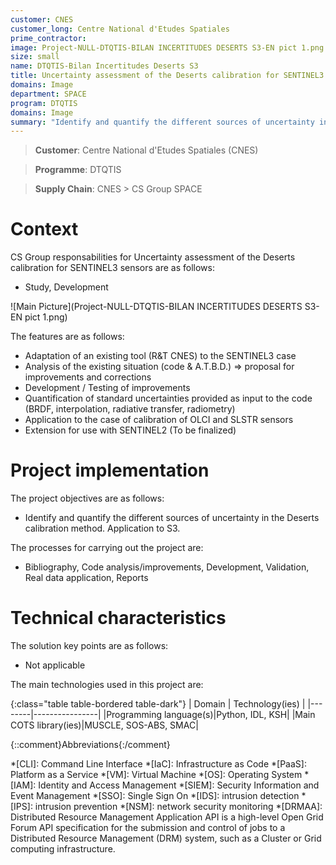 ```yaml
---
customer: CNES
customer_long: Centre National d'Etudes Spatiales
prime_contractor: 
image: Project-NULL-DTQTIS-BILAN INCERTITUDES DESERTS S3-EN pict 1.png
size: small
name: DTQTIS-Bilan Incertitudes Deserts S3
title: Uncertainty assessment of the Deserts calibration for SENTINEL3 sensors
domains: Image
department: SPACE
program: DTQTIS
domains: Image
summary: "Identify and quantify the different sources of uncertainty in the Deserts calibration method. Application to S3."
---
```


> __Customer__\: Centre National d'Etudes Spatiales (CNES)

> __Programme__\: DTQTIS

> __Supply Chain__\: CNES >  CS Group SPACE


# Context


CS Group responsabilities for Uncertainty assessment of the Deserts calibration for SENTINEL3 sensors are as follows:
* Study, Development

![Main Picture](Project-NULL-DTQTIS-BILAN INCERTITUDES DESERTS S3-EN pict 1.png)

The features are as follows:
* Adaptation of an existing tool (R&T CNES) to the SENTINEL3 case
* Analysis of the existing situation (code & A.T.B.D.) => proposal for improvements and corrections 
* Development / Testing of improvements
* Quantification of standard uncertainties provided as input to the code (BRDF, interpolation, radiative transfer, radiometry)
* Application to the case of calibration of OLCI and SLSTR sensors 
* Extension for use with SENTINEL2 (To be finalized)

# Project implementation

The project objectives are as follows:
* Identify and quantify the different sources of uncertainty in the Deserts calibration method. Application to S3.

The processes for carrying out the project are:
* Bibliography, Code analysis/improvements, Development, Validation, Real data application, Reports

# Technical characteristics

The solution key points are as follows:
* Not applicable



The main technologies used in this project are:

{:class="table table-bordered table-dark"}
| Domain | Technology(ies) |
|--------|----------------|
|Programming language(s)|Python, IDL, KSH|
|Main COTS library(ies)|MUSCLE, SOS-ABS, SMAC|



{::comment}Abbreviations{:/comment}

*[CLI]: Command Line Interface
*[IaC]: Infrastructure as Code
*[PaaS]: Platform as a Service
*[VM]: Virtual Machine
*[OS]: Operating System
*[IAM]: Identity and Access Management
*[SIEM]: Security Information and Event Management
*[SSO]: Single Sign On
*[IDS]: intrusion detection
*[IPS]: intrusion prevention
*[NSM]: network security monitoring
*[DRMAA]: Distributed Resource Management Application API is a high-level Open Grid Forum API specification for the submission and control of jobs to a Distributed Resource Management (DRM) system, such as a Cluster or Grid computing infrastructure.
